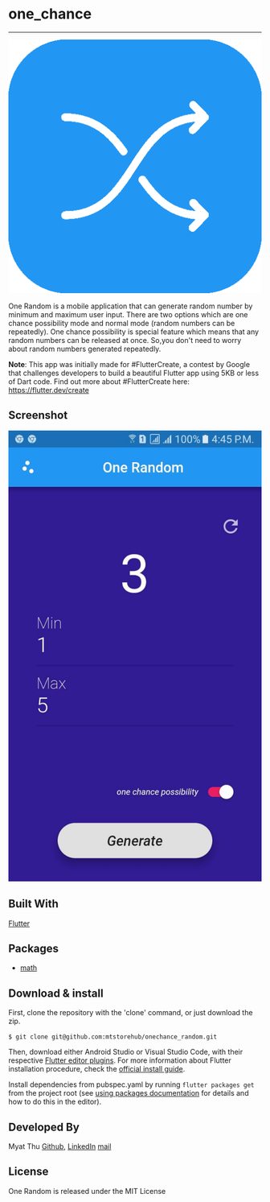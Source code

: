 # one_chance
------
![logo](./icon/icon.png)

One Random is a mobile application that can generate random number by minimum and maximum user input. There are two options which are one chance possibility mode and normal mode (random numbers can be repeatedly). One chance possibility is special feature which means that any random numbers can be released at once. So,you don't need to worry about random numbers generated repeatedly. 

**Note**: This app was initially made for #FlutterCreate, a contest by Google that challenges developers to build a beautiful Flutter app using 5KB or less of Dart code.
Find out more about #FlutterCreate here: https://flutter.dev/create

## Screenshot
![screenshot](./icon/screenshot.jpg)

## Built With
[Flutter](https://flutter.dev/)

## Packages
* [math](https://api.dartlang.org/stable/2.2.0/dart-math/dart-math-library.html)

## Download & install
First, clone the repository with the 'clone' command, or just download the zip.

```
$ git clone git@github.com:mtstorehub/onechance_random.git
```

Then, download either Android Studio or Visual Studio Code, with their respective [Flutter editor plugins](https://flutter.io/get-started/editor/). For more information about Flutter installation procedure, check the [official install guide](https://flutter.io/get-started/install/).

Install dependencies from pubspec.yaml by running `flutter packages get` from the project root (see [using packages documentation](https://flutter.io/using-packages/#adding-a-package-dependency-to-an-app) for details and how to do this in the editor).

## Developed By
Myat Thu [Github](https://github.com/mtstorehub), [LinkedIn](https://www.linkedin.com/in/myat-thu-47a973128)
[mail](myatthu2018@ucsy.edu.mm)

## License
One Random is released under the MIT License
